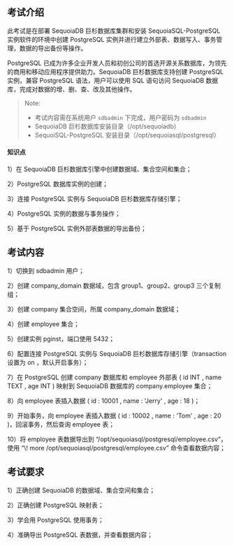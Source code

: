 ## 考试介绍

此考试是在部署 SequoiaDB 巨杉数据库集群和安装 SequoiaSQL-PostgreSQL 实例软件的环境中创建 PostgreSQL 实例并进行建立外部表、数据写入、事务管理，数据的导出备份等操作。

PostgreSQL 已成为许多企业开发人员和初创公司的首选开源关系数据库，为领先的商用和移动应用程序提供助力。SequoiaDB 巨杉数据库支持创建 PostgreSQL 实例，兼容 PostgreSQL 语法，用户可以使用 SQL 语句访问 SequoiaDB 数据库，完成对数据的增、删、查、改及其他操作。

> Note:
> - 考试内容需在系统用户 `sdbadmin` 下完成，用户密码为 `sdbadmin`
> - SequoiaDB 巨杉数据库安装目录（/opt/sequoiadb）
> - SequoiSQL-PostgreSQL 安装目录（/opt/sequoiasql/postgresql）

#### 知识点

1）在 SequoiaDB 巨杉数据库引擎中创建数据域、集合空间和集合；

2）PostgreSQL 数据库实例的创建；

3）连接 PostgreSQL 实例与 SequoiaDB 巨杉数据库存储引擎；

4）PostgreSQL 实例的数据与事务操作；

5）基于 PostgreSQL 实例外部表数据的导出备份；

## 考试内容

1）切换到 sdbadmin 用户；

2）创建 company_domain 数据域，包含 group1、group2、group3 三个复制组；

3）创建 company 集合空间，所属 company_domain 数据域；

4）创建 employee 集合；

5）创建实例 pginst，端口使用 5432；

6）配置连接 PostgreSQL 实例与 SequoiaDB 巨杉数据库存储引擎（transaction 设置为 on ，默认开启事务）；

7）在 PostgreSQL 创建 company 数据库和 employee 外部表 ( id INT , name TEXT , age INT ) 映射到 SequoiaDB 数据库的 company.employee 集合；

8）向 employee 表插入数据 ( id : 10001 , name : 'Jerry' , age : 18 )；

9）开始事务，向 employee 表插入数据 ( id : 10002 , name : 'Tom' , age : 20 )，回滚事务，然后查询 employee 表；

10）将 employee 表数据导出到 “/opt/sequoiasql/postgresql/employee.csv”，使用 “\\! more /opt/sequoiasql/postgresql/employee.csv” 命令查看数据内容；

## 考试要求

1）正确创建 SequoiaDB 的数据域、集合空间和集合；

2）正确创建 PostgreSQL 映射表；

3）学会用 PostgreSQL 使用事务；

4）准确导出 PostgreSQL 表数据，并查看数据内容；

<!---

1）登陆操作系统用户 sdbadmin；

```shell
su - sdbadmin
```
>Note:
>
>用户 sdbadmin 的密码为`sdbadmin`

2）创建 SequoiaDB 逻辑域、集合空间和集合；

```javascript
sdb
var db = new Sdb ( "localhost", 11810 ) ;
db.createDomain ( "company_domain", ["group1", "group2", "group3"], { AutoSplit : true } ) ;
db.createCS ( "company", { Domain: "company_domain" } ) ;
db.company.createCL ( "employee", { "ShardingKey" : { "id" : 1 } , "ShardingType" : "hash" , "ReplSize" : -1 , "Compressed" : true , "CompressionType" : "lzw" , "AutoSplit" : true , "EnsureShardingIndex" : false } ) ;
```

3）退出 SequoiaDB Shell；

```shell
quit ;
```

4）创建 PostgreSQL 实例和数据库；

```shell
/opt/sequoiasql/postgresql/bin/sdb_sql_ctl addinst pginst -D database/5432/ -p 5432
/opt/sequoiasql/postgresql/bin/sdb_sql_ctl start pginst
/opt/sequoiasql/postgresql/bin/sdb_sql_ctl createdb company pginst
/opt/sequoiasql/postgresql/bin/psql -p 5432 company
```

5）建立连接；

```sql
CREATE EXTENSION sdb_fdw ;
CREATE SERVER sdb_server FOREIGN DATA WRAPPER sdb_fdw OPTIONS (address '127.0.0.1', service '11810', user '', password '', preferedinstance 'A', transaction 'on' ) ;
CREATE FOREIGN TABLE employee (id int, name text, age int) SERVER sdb_server options ( collectionspace 'company', collection 'employee', decimal 'on' ) ;
```

6）开始事务；

```sql
BEGIN work ;
INSERT INTO employee VALUES (10001, 'Georgi', 48) ;
COMMIT ;
SELECT * FROM employee ;
```

7）导出数据；

```
COPY (SELECT * FROM employee) TO '/opt/sequoiasql/postgresql/employee.csv' with delimiter ',' csv;
\! more /opt/sequoiasql/postgresql/employee.csv
\q
```






--->
